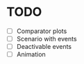 TODO
====

 - [ ] Comparator plots 
 - [ ] Scenario with events
 - [ ] Deactivable events
 - [ ] Animation
